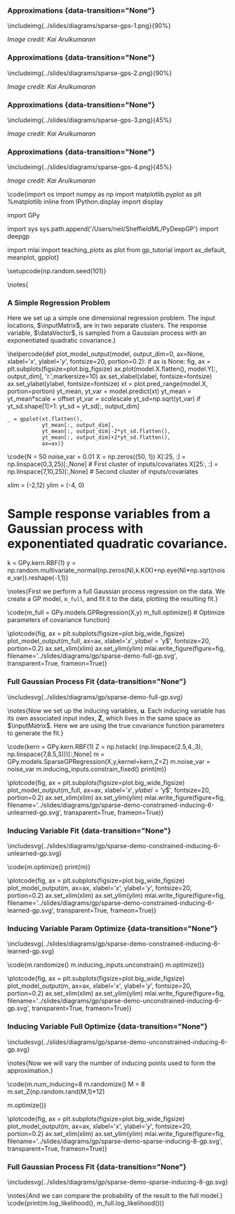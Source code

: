 
### Approximations {data-transition="None"}

\includeimg{../slides/diagrams/sparse-gps-1.png}{90%}

*Image credit: Kai Arulkumaran*

### Approximations {data-transition="None"}

\includeimg{../slides/diagrams/sparse-gps-2.png}{90%}

*Image credit: Kai Arulkumaran*

### Approximations {data-transition="None"}

\includeimg{../slides/diagrams/sparse-gps-3.png}{45%}

*Image credit: Kai Arulkumaran*

### Approximations {data-transition="None"}

\includeimg{../slides/diagrams/sparse-gps-4.png}{45%}

*Image credit: Kai Arulkumaran*

\code{import os
import numpy as np
import matplotlib.pyplot as plt
%matplotlib inline
from IPython.display import display

import GPy

import sys
sys.path.append('/Users/neil/SheffieldML/PyDeepGP')
import deepgp

import mlai
import teaching_plots as plot 
from gp_tutorial import ax_default, meanplot, gpplot}

\setupcode{np.random.seed(101)}

\notes{
### A Simple Regression Problem

Here we set up a simple one dimensional regression problem. The input locations, $\inputMatrix$, are in two separate clusters. The response variable, $\dataVector$, is sampled from a Gaussian process with an exponentiated quadratic covariance.}

\helpercode{def plot_model_output(model, output_dim=0, ax=None, xlabel='$x$', ylabel='$y$', fontsize=20, portion=0.2):
    if ax is None:
        fig, ax = plt.subplots(figsize=plot.big_figsize)
    ax.plot(model.X.flatten(), model.Y[:, output_dim], 'r.',markersize=10)
    ax.set_xlabel(xlabel, fontsize=fontsize)
    ax.set_ylabel(ylabel, fontsize=fontsize)
    xt = plot.pred_range(model.X, portion=portion)
    yt_mean, yt_var = model.predict(xt)
    yt_mean = yt_mean*scale + offset
    yt_var *= scale*scale
    yt_sd=np.sqrt(yt_var)
    if yt_sd.shape[1]>1:
        yt_sd = yt_sd[:, output_dim]

    _ = gpplot(xt.flatten(),
               yt_mean[:, output_dim],
               yt_mean[:, output_dim]-2*yt_sd.flatten(),
               yt_mean[:, output_dim]+2*yt_sd.flatten(), 
               ax=ax)}
			   
\code{N = 50
noise_var = 0.01
X = np.zeros((50, 1))
X[:25, :] = np.linspace(0,3,25)[:,None] # First cluster of inputs/covariates
X[25:, :] = np.linspace(7,10,25)[:,None] # Second cluster of inputs/covariates

xlim = (-2,12)
ylim = (-4, 0)

# Sample response variables from a Gaussian process with exponentiated quadratic covariance.
k = GPy.kern.RBF(1)
y = np.random.multivariate_normal(np.zeros(N),k.K(X)+np.eye(N)*np.sqrt(noise_var)).reshape(-1,1)}

\notes{First we perform a full Gaussian process regression on the data. We create a GP model, `m_full`, and fit it to the data, plotting the resulting fit.}

\code{m_full = GPy.models.GPRegression(X,y)
m_full.optimize() # Optimize parameters of covariance function}

\plotcode{fig, ax = plt.subplots(figsize=plot.big_wide_figsize)
plot_model_output(m_full, ax=ax, xlabel='$x', ylabel='$y$', fontsize=20, portion=0.2)
ax.set_xlim(xlim)
ax.set_ylim(ylim)
mlai.write_figure(figure=fig,
                  filename='../slides/diagrams/gp/sparse-demo-full-gp.svg', 
                  transparent=True, frameon=True)}

### Full Gaussian Process Fit {data-transition="None"}

\includesvg{../slides/diagrams/gp/sparse-demo-full-gp.svg}


\notes{Now we set up the inducing variables, $\mathbf{u}$. Each inducing variable has its own associated input index, $\mathbf{Z}$, which lives in the same space as $\inputMatrix$. Here we are using the true covariance function parameters to generate the fit.}

\code{kern = GPy.kern.RBF(1)
Z = np.hstack(
        (np.linspace(2.5,4.,3),
        np.linspace(7,8.5,3)))[:,None]
m = GPy.models.SparseGPRegression(X,y,kernel=kern,Z=Z)
m.noise_var = noise_var
m.inducing_inputs.constrain_fixed()
print(m)}

\plotcode{fig, ax = plt.subplots(figsize=plot.big_wide_figsize)
plot_model_output(m_full, ax=ax, xlabel='$x', ylabel='$y$', fontsize=20, portion=0.2)
ax.set_xlim(xlim)
ax.set_ylim(ylim)
mlai.write_figure(figure=fig,
                  filename='../slides/diagrams/gp/sparse-demo-constrained-inducing-6-unlearned-gp.svg', 
                  transparent=True, frameon=True)}

### Inducing Variable Fit {data-transition="None"}

\includesvg{../slides/diagrams/gp/sparse-demo-constrained-inducing-6-unlearned-gp.svg}

\code{m.optimize()
print(m)}

\plotcode{fig, ax = plt.subplots(figsize=plot.big_wide_figsize)
plot_model_output(m, ax=ax, xlabel='$x$', ylabel='$y$', fontsize=20, portion=0.2)
ax.set_xlim(xlim)
ax.set_ylim(ylim)
mlai.write_figure(figure=fig,
                  filename='../slides/diagrams/gp/sparse-demo-constrained-inducing-6-learned-gp.svg', 
                  transparent=True, frameon=True)}

### Inducing Variable Param Optimize {data-transition="None"}

\includesvg{../slides/diagrams/gp/sparse-demo-constrained-inducing-6-learned-gp.svg}

\code{m.randomize()
m.inducing_inputs.unconstrain()
m.optimize()}

\plotcode{fig, ax = plt.subplots(figsize=plot.big_wide_figsize)
plot_model_output(m, ax=ax, xlabel='$x$', ylabel='$y$', fontsize=20, portion=0.2)
ax.set_xlim(xlim)
ax.set_ylim(ylim)
mlai.write_figure(figure=fig,
                  filename='../slides/diagrams/gp/sparse-demo-unconstrained-inducing-6-gp.svg', 
                  transparent=True, frameon=True)}

### Inducing Variable Full Optimize {data-transition="None"}

\includesvg{../slides/diagrams/gp/sparse-demo-unconstrained-inducing-6-gp.svg}


\notes{Now we will vary the number of inducing points used to form the approximation.}

\code{m.num_inducing=8
m.randomize()
M = 8
m.set_Z(np.random.rand(M,1)*12)

m.optimize()}

\plotcode{fig, ax = plt.subplots(figsize=plot.big_wide_figsize)
plot_model_output(m, ax=ax, xlabel='$x$', ylabel='$y$', fontsize=20, portion=0.2)
ax.set_xlim(xlim)
ax.set_ylim(ylim)
mlai.write_figure(figure=fig,
                  filename='../slides/diagrams/gp/sparse-demo-sparse-inducing-8-gp.svg', 
                  transparent=True, frameon=True)}

### Full Gaussian Process Fit {data-transition="None"}

\includesvg{../slides/diagrams/gp/sparse-demo-sparse-inducing-8-gp.svg}

\notes{And we can compare the probability of the result to the full model.}
\code{print(m.log_likelihood(), m_full.log_likelihood())}




